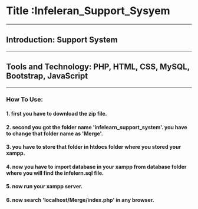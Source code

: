 # Title :Infeleran_Support_Sysyem
---
## Introduction: Support System
---
## Tools and Technology: PHP, HTML, CSS, MySQL, Bootstrap, JavaScript

---
### How To Use:
#### 1. first you have to download the zip file.
#### 2. second you got the folder name 'infelearn_support_system'. you have to change that folder name as 'Merge'.
#### 3. you have to store that folder in htdocs folder where you stored your xampp.
#### 4. now you have to import database in your xampp from database folder where you will find the infelern.sql file.
#### 5. now run your xampp server.
#### 6. now search 'localhost/Merge/index.php' in any browser.
